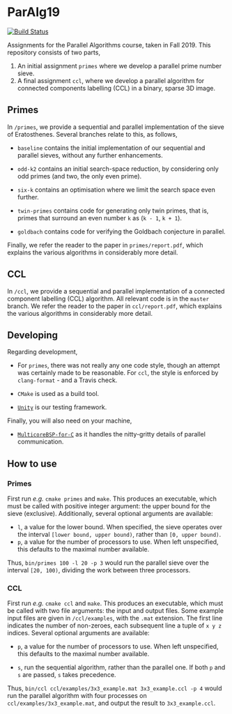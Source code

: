 # ParAlg19

[![Build Status](https://travis-ci.com/N-Wouda/ParAlg.svg?branch=master)](https://travis-ci.com/N-Wouda/ParAlg)

Assignments for the Parallel Algorithms course, taken in Fall 2019. This
repository consists of two parts,

1. An initial assignment `primes` where we develop a parallel prime number
   sieve.
2. A final assignment `ccl`, where we develop a parallel algorithm for 
   connected components labelling (CCL) in a binary, sparse 3D image.

## Primes

In `/primes`, we provide a sequential and parallel implementation of the
sieve of Eratosthenes. Several branches relate to this, as follows,

  * `baseline` contains the initial implementation of our sequential and
    parallel sieves, without any further enhancements.
      
  * `odd-k2` contains an initial search-space reduction, by considering only 
    odd primes (and two, the only even prime).
      
  * `six-k` contains an optimisation where we limit the search space even
    further.  
      
  * `twin-primes` contains code for generating only twin primes, that is,
    primes that surround an even number `k` as (`k - 1`, `k + 1`).
      
  * `goldbach` contains code for verifying the Goldbach conjecture in
    parallel.

Finally, we refer the reader to the paper in `primes/report.pdf`, which
explains the various algorithms in considerably more detail.

## CCL

In `/ccl`, we provide a sequential and parallel implementation of a connected
component labelling (CCL) algorithm. All relevant code is in the `master` 
branch. We refer the reader to the paper in `ccl/report.pdf`, which explains the
various algorithms in considerably more detail.

## Developing

Regarding development,

  * For `primes`, there was not really any one code style, though an attempt
    was certainly made to be reasonable. For `ccl`, the style is enforced by
    `clang-format` - and a Travis check.
      
  * `CMake` is used as a build tool.
    
  * [`Unity`](http://www.throwtheswitch.org/unity) is our testing framework.

Finally, you will also need on your machine,

  * [`MulticoreBSP-for-C`](http://www.multicorebsp.com/download/) as it handles
    the nitty-gritty details of parallel communication.

## How to use

### Primes

First run _e.g._ `cmake primes` and `make`. This produces an executable, which
must be called with positive integer argument: the upper bound for the sieve 
(exclusive). Additionally, several optional arguments are available:

  * `l`, a value for the lower bound. When specified, the sieve operates over the
    interval `[lower bound, upper bound)`, rather than `[0, upper bound)`.
  * `p`, a value for the number of processors to use. When left unspecified, this
    defaults to the maximal number available.

Thus, ```bin/primes 100 -l 20 -p 3``` would run the parallel sieve over the 
interval `[20, 100)`, dividing the work between three processors.

### CCL

First run _e.g._ `cmake ccl` and `make`. This produces an executable, which
must be called with two file arguments: the input and output files. Some example
input files are given in `/ccl/examples`, with the `.mat` extension. The first
line indicates the number of non-zeroes, each subsequent line a tuple of 
`x y z` indices. Several optional arguments are available:

  * `p`, a value for the number of processors to use. When left unspecified, this
    defaults to the maximal number available.
  
  * `s`, run the sequential algorithm, rather than the parallel one. If both `p`
    and `s` are passed, `s` takes precedence.

Thus, ```bin/ccl ccl/examples/3x3_example.mat 3x3_example.ccl -p 4``` would run
the parallel algorithm with four processes on `ccl/examples/3x3_example.mat`,
and output the result to `3x3_example.ccl`.
